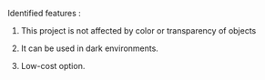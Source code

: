 Identified features :

  1. This project is not affected by color or transparency of objects

  2. It can be used in dark environments.

  3. Low-cost option.
 
